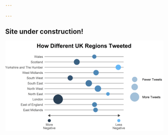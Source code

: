 ```yaml
---

---
```


## Site under construction!
![enter image description here](geosent_chart.png)

<!--stackedit_data:
eyJoaXN0b3J5IjpbMTg1NDQ1MDk4NV19
-->